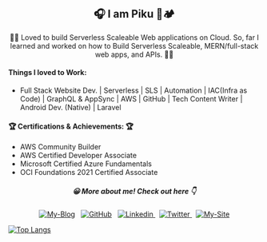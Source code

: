 
<h2 align="center">
	🎧 I am Piku 🍔🏕️
</h2>
<div align="center">
	🌟🌟 Loved to build Serverless Scaleable Web applications on Cloud. So, far I learned and worked on how to Build Serverless Scaleable, 
	MERN/full-stack web apps, and APIs.
 🌟🌟 </div>
 
 #### Things I loved to Work:
 - Full Stack Website Dev. | Serverless | SLS | Automation | IAC(Infra as Code) | GraphQL & AppSync | AWS | GitHub | Tech Content Writer | Android Dev. (Native) | Laravel
 
 #### 🏆 Certifications & Achievements: 🏆
- AWS Community Builder
- AWS Certified Developer Associate
- Microsoft Certified Azure Fundamentals
- OCI Foundations 2021 Certified Associate
 
</p>
   <p align="center"><h5 align="center">😀 More about me! Check out here 👇</h5>
</p>
<p align="center">
	<a width='50px' href="https://blog.debarshimondal.online/"><img src="https://img.shields.io/badge/-Blog-informational" alt="My-Blog"></a> &nbsp;
	<a href="https://github.com/LENO-DEV/"><img src="https://img.shields.io/badge/github--_.svg?style=social&logo=github" alt="GitHub"></a> &nbsp;
	<a href="https://www.linkedin.com/in/debarshi-mondal-b95a59182/">
		<img src="https://img.shields.io/badge/Linkedin--_.svg?style=social&logo=Linkedin" alt="Linkedin">
	</a> &nbsp;
	<a href="https://twitter.com/DebarshiMonda20">
		<img src="https://img.shields.io/badge/twitter--_.svg?style=social&logo=twitter" alt="Twitter">
	</a> &nbsp;
	<a width='50px' href="https://debarshimondal.online/"><img src="https://img.shields.io/badge/-Portfolio-important" alt="My-Site"></a>
</p>

[![Top Langs](https://github-readme-stats.vercel.app/api/top-langs/?username=LENO-DE)](https://github.com/LENO-DEV/github-readme-stats)

